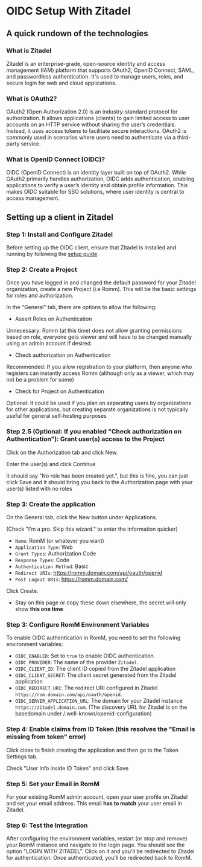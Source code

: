 # OIDC Setup With Zitadel

## A quick rundown of the technologies

### What is Zitadel

Zitadel is an enterprise-grade, open-source identity and access management (IAM) platform that supports OAuth2, OpenID Connect, SAML, and passwordless authentication. It's used to manage users, roles, and secure login for web and cloud applications.

### What is OAuth2?

OAuth2 (Open Authorization 2.0) is an industry-standard protocol for authorization. It allows applications (clients) to gain limited access to user accounts on an HTTP service without sharing the user’s credentials. Instead, it uses access tokens to facilitate secure interactions. OAuth2 is commonly used in scenarios where users need to authenticate via a third-party service.

### What is OpenID Connect (OIDC)?

OIDC (OpenID Connect) is an identity layer built on top of OAuth2. While OAuth2 primarily handles authorization, OIDC adds authentication, enabling applications to verify a user’s identity and obtain profile information. This makes OIDC suitable for SSO solutions, where user identity is central to access management.

## Setting up a client in Zitadel

### Step 1: Install and Configure Zitadel

Before setting up the OIDC client, ensure that Zitadel is installed and running by following the [setup guide](https://zitadel.com/docs/self-hosting/deploy/overview).

### Step 2: Create a Project

Once you have logged in and changed the default password for your Zitadel organization, create a new Project (i.e Romm). This will be the basic settings for roles and authorization.

In the "General" tab, there are options to allow the following:

- Assert Roles on Authentication

Unnecessary: Romm (at this time) does not allow granting permissions based on role, everyone gets viewer and will have to be changed manually using an admin account if desired.

- Check authorization on Authentication

Recommended: If you allow registration to your platform, then anyone who registers can instantly access Romm (although only as a viewer, which may not be a problem for some)

- Check for Project on Authentication

Optional: It could be used if you plan on separating users by organizations for other applications, but creating separate organizations is not typically useful for general self-hosting purposes

### Step 2.5 (Optional: If you enabled "Check authorization on Authentication"): Grant user(s) access to the Project

Click on the Authorization tab and click New.

Enter the user(s) and click Continue

It should say "No role has been created yet.", but this is fine, you can just click Save and it should bring you back to the Authorization page with your user(s) listed with no roles

### Step 3: Create the application

On the General tab, click the New button under Applications.

(Check "I'm a pro. Skip this wizard." to enter the information quicker)

- `Name`: RomM (or whatever you want)
- `Application Type`: Web
- `Grant Types`: Authorization Code
- `Response Types`: Code
- `Authentication Method`: Basic
- `Redirect URIs`:
  https://romm.domain.com/api/oauth/openid
- `Post Logout URIs`:
  https://romm.domain.com/

Click Create.

- Stay on this page or copy these down elsewhere, the secret will only show **this one time**

### Step 3: Configure RomM Environment Variables

To enable OIDC authentication in RomM, you need to set the following environment variables:

- `OIDC_ENABLED`: Set to `true` to enable OIDC authentication.
- `OIDC_PROVIDER`: The name of the provider `Zitadel`.
- `OIDC_CLIENT_ID`: The client ID copied from the Zitadel application
- `OIDC_CLIENT_SECRET`: The client secret generated from the Zitadel application
- `OIDC_REDIRECT_URI`: The redirect URI configured in Zitadel `https://rom.domain.com/api/oauth/openid`.
- `OIDC_SERVER_APPLICATION_URL`: The domain for your Zitadel instance `https://zitadel.domain.com`. (The discovery URL for Zitadel is on the basedomain under /.well-known/openid-configuration)

### Step 4: Enable claims from ID Token (this resolves the "Email is missing from token" error)

Click close to finish creating the application and then go to the Token Settings tab.

Check "User Info inside ID Token" and click Save

### Step 5: Set your Email in RomM

For your existing RomM admin account, open your user profile on Zitadel and set your email address. This email **has to match** your user email in Zitadel.

### Step 6: Test the Integration

After configuring the environment variables, restart (or stop and remove) your RomM instance and navigate to the login page. You should see the option "LOGIN WITH ZITADEL". Click on it and you'll be redirected to Zitadel for authentication. Once authenticated, you'll be redirected back to RomM.
